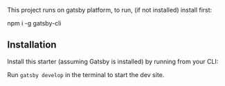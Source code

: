This project runs on gatsby platform, to run, (if not installed) install first:

npm i -g gatsby-cli

## Installation

Install this starter (assuming Gatsby is installed) by running from your CLI:
<br/>


Run `gatsby develop` in the terminal to start the dev site.
